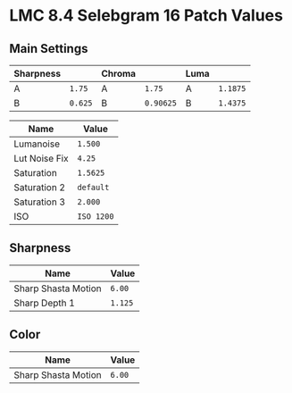 # LMC 8.4 Selebgram 16 Patch Values
## Main Settings
|Sharpness| |Chroma|    |Luma|     |
|---|---    |---|---    |---|---   |
|A|`1.75`   |A|`1.75`   |A|`1.1875`|
|B|`0.625`  |B|`0.90625`|B|`1.4375`|

|Name            |Value         |
|---             |---           |
|Lumanoise       |`1.500`       |
|Lut Noise Fix   |`4.25`        |
|Saturation      |`1.5625`      |
|Saturation 2    |`default`     |
|Saturation 3    |`2.000`       |
|ISO             |`ISO 1200`    |

## Sharpness
|Name                      |Value                  |
|---                       |---                    |
|Sharp Shasta Motion       |`6.00`                 |
|Sharp Depth 1             |`1.125`                |

## Color
|Name                      |Value                  |
|---                       |---                    |
|Sharp Shasta Motion       |`6.00`                 |
